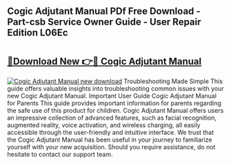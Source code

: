 ## Cogic Adjutant Manual PDf Free Download - Part-csb Service Owner Guide - User Repair Edition L06Ec

# <h2><a href="http://bc4782.oget.top/?id=Cogic+Adjutant+Manual">🔗Download New 👉🔴 Cogic Adjutant Manual</a></h2>

[![Cogic Adjutant Manual new download](https://i.imgur.com/5g1atiW.png)](http://bc4782.oget.top/?id=Cogic+Adjutant+Manual)
Troubleshooting Made Simple This guide offers valuable insights into troubleshooting common issues with your new Cogic Adjutant Manual. Important User Guide Cogic Adjutant Manual for Parents This guide provides important information for parents regarding the safe use of this product for children. Cogic Adjutant Manual offers users an impressive collection of advanced features, such as facial recognition, augmented reality, voice activation, and wireless charging, all easily accessible through the user-friendly and intuitive interface. We trust that the Cogic Adjutant Manual has been useful in your journey to familiarize yourself with your new acquisition. Should you require assistance, do not hesitate to contact our support team.
